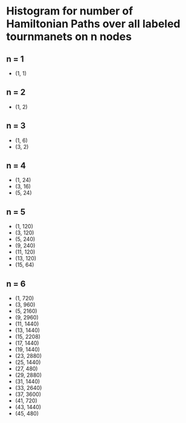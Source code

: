 # Histogram for number of Hamiltonian Paths over all labeled tournmanets on n nodes

## n = 1

- (1, 1)

## n = 2

- (1, 2)

## n = 3

- (1, 6)
- (3, 2)

## n = 4

- (1, 24)
- (3, 16)
- (5, 24)

## n = 5

- (1, 120)
- (3, 120)
- (5, 240)
- (9, 240)
- (11, 120)
- (13, 120)
- (15, 64)

## n = 6

- (1, 720)
- (3, 960)
- (5, 2160)
- (9, 2960)
- (11, 1440)
- (13, 1440)
- (15, 2208)
- (17, 1440)
- (19, 1440)
- (23, 2880)
- (25, 1440)
- (27, 480)
- (29, 2880)
- (31, 1440)
- (33, 2640)
- (37, 3600)
- (41, 720)
- (43, 1440)
- (45, 480)

